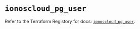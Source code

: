# `ionoscloud_pg_user`

Refer to the Terraform Registory for docs: [`ionoscloud_pg_user`](https://registry.terraform.io/providers/ionos-cloud/ionoscloud/6.4.10/docs/resources/pg_user).
